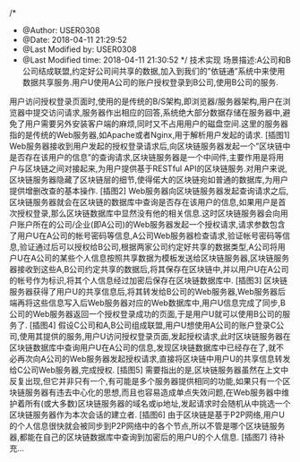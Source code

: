 /*
 * @Author: USER0308 
 * @Date: 2018-04-11 21:29:52 
 * @Last Modified by: USER0308
 * @Last Modified time: 2018-04-11 21:30:52
 */
技术实现
场景描述:A公司和B公司结成联盟,约定好公司间共享的数据,加入到我们的”依链通”系统中来使用数据共享服务.用户U使用A公司的账户授权登录到B公司,使用B公司的服务.

用户访问授权登录页面时,使用的是传统的B/S架构,即浏览器/服务器架构,用户在浏览器中提交访问请求,服务器作出相应的回答,系统绝大部分数据存储在服务器中,避免了用户需要另外安装客户端的麻烦,同时又不占用用户的磁盘空间.这里的服务器指的是传统的Web服务器,如Apache或者Nginx,用于解析用户发起的请求.
[插图1]
Web服务器接收到用户发起的授权登录请求后,向区块链服务器发起一个”区块链中是否存在该用户的信息”的查询请求,区块链服务器是一个中间件,主要作用是将用户与区块链之间对接起来,为用户提供基于RESTful API的区块链服务.对用户来说,区块链服务器隐藏了区块链层的细节,使得偌大的区块链宛如普通的数据库,为用户提供增删改查的基本操作.
[插图2]
Web服务器向区块链服务器发起查询请求之后,区块链服务器就会在区块链的数据库中查询是否存在该用户的信息,如果用户是首次授权登录,那么区块链数据库中显然没有他的相关信息.这时区块链服务器会向用户账户所在的公司/企业(即A公司)的Web服务器发起一个授权请求,请求参数包含了用户U在A公司的帐号密码等信息,A公司Web服务器检查请求,验证帐号密码等信息,验证通过后可以授权给B公司,根据两家公司约定好共享的数据类型,A公司将用户U在A公司的某些个人信息按照共享数据为模板发送给区块链服务器,区块链服务器接收到这些A,B公司约定共享的数据后,将其保存在区块链中,并以用户U在A公司的帐号作为标识,将其个人信息经过加密后保存在区块链数据库中.
[插图3]
区块链服务器获得了用户U的共享信息后,将其转发给B公司的Web服务器,Web服务器后端再将这些信息写入后Web服务器对应的Web数据库中,用户U信息完成了同步,B公司的Web服务器返回一个授权登录成功的页面,于是用户U就可以使用B公司的服务了.
[插图4]
假设C公司和A,B公司组成联盟,用户U想使用A公司的账户登录C公司,使用其提供的服务,用户U访问授权登录页面,发起授权请求,此时区块链服务器在区块链数据库中查询用户U在A公司的信息,发现区块链数据库中已经存在了,就不必再次向A公司的Web服务器发起授权请求,直接将区块链中用户U的共享信息转发给C公司Web服务器,完成授权.
[插图5]
需要指出的是,区块链服务器虽然在上文中反复出现,但它并非只有一个,有可能是多个服务器提供相同的功能,如果只有一个区块链服务器有违去中心化的思想,而且也容易造成单点失效问题,在Web服务器中维护着所有(或大多数)区块链服务器的域名或ip地址,发起请求时会随机从中挑选一个区块链服务器作为本次会话的建立者.
[插图6]
由于区块链是基于P2P网络,用户U的个人信息很快就会被同步到P2P网络中的各个节点,所以不管是哪个区块链服务器,都能在自己的区块链数据库中查询到加密后的用户U的个人信息.
[插图7]
待补充...